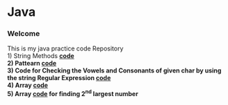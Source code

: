 # Java
<h3>Welcome</h3>
This is my java practice code  Repository <br>
  1) String Methods <a href="https://github.com/sudarshan-hash/Java/blob/main/string.java"><b style="colour: blue">code<b></a> <br>
  2) Pattearn  <a href="https://github.com/sudarshan-hash/Java/blob/main/pattearn.java"><b style="colour: blue">code<b></a> <br>
  3) Code for Checking the Vowels and Consonants of given char by using the string Regular Expression <a href="https://github.com/sudarshan-hash/Java/blob/main/vowelsCheck.java" targe="_main"><b style="colour: blue">code<b></a> <br>
  4) Array  <a href="https://github.com/sudarshan-hash/Java/blob/main/Array.java"><b style="colour: blue">code<b></a> <br>
  5) Array <a href="https://github.com/sudarshan-hash/Java/blob/main/Array.java"><b style="colour: blue">code<b></a> for finding 2<sup>nd</sup> largest number <br>
